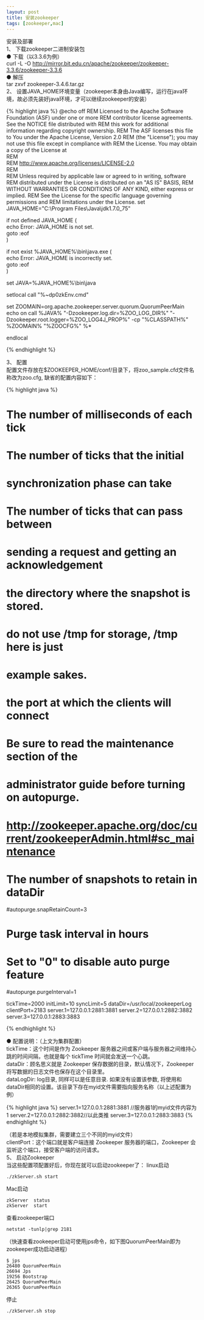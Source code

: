 ```yaml
---
layout: post
title: 安装zookeeper
tags: [zookeeper,mac]
---
```



  安装及部署  
1、 下载zookeeper二进制安装包  
  ● 下载（以3.3.6为例）  
curl -L -O http://mirror.bit.edu.cn/apache/zookeeper/zookeeper-3.3.6/zookeeper-3.3.6  
  ● 解压  
tar zxvf zookeeper-3.4.6.tar.gz    
2、 设置JAVA_HOME环境变量（zookeeper本身由Java编写，运行在java环境，故必须先装好java环境，才可以继续zookeeper的安装）  

{% highlight java %}
@echo off
REM Licensed to the Apache Software Foundation (ASF) under one or more
REM contributor license agreements.  See the NOTICE file distributed with
REM this work for additional information regarding copyright ownership.
REM The ASF licenses this file to You under the Apache License, Version 2.0
REM (the "License"); you may not use this file except in compliance with
REM the License.  You may obtain a copy of the License at  
REM  
REM     http://www.apache.org/licenses/LICENSE-2.0  
REM  
REM Unless required by applicable law or agreed to in writing, software
REM distributed under the License is distributed on an "AS IS" BASIS,
REM WITHOUT WARRANTIES OR CONDITIONS OF ANY KIND, either express or implied.
REM See the License for the specific language governing permissions and
REM limitations under the License.
set JAVA_HOME="C:\Program Files\Java\jdk1.7.0_75"

if not defined JAVA_HOME (  
  echo Error: JAVA_HOME is not set.  
  goto :eof  
)  

if not exist %JAVA_HOME%\bin\java.exe (  
  echo Error: JAVA_HOME is incorrectly set.  
  goto :eof  
)  

set JAVA=%JAVA_HOME%\bin\java

setlocal
call "%~dp0zkEnv.cmd"

set ZOOMAIN=org.apache.zookeeper.server.quorum.QuorumPeerMain
echo on
call %JAVA% "-Dzookeeper.log.dir=%ZOO_LOG_DIR%" "-Dzookeeper.root.logger=%ZOO_LOG4J_PROP%" -cp "%CLASSPATH%" %ZOOMAIN% "%ZOOCFG%" %*

endlocal

{% endhighlight %}

3、 配置  
配置文件存放在$ZOOKEEPER_HOME/conf/目录下，将zoo_sample.cfd文件名称改为zoo.cfg, 缺省的配置内容如下：

{% highlight java %}
# The number of milliseconds of each tick

# The number of ticks that the initial
# synchronization phase can take

# The number of ticks that can pass between
# sending a request and getting an acknowledgement

# the directory where the snapshot is stored.
# do not use /tmp for storage, /tmp here is just
# example sakes.

# the port at which the clients will connect

#
# Be sure to read the maintenance section of the
# administrator guide before turning on autopurge.
#
# http://zookeeper.apache.org/doc/current/zookeeperAdmin.html#sc_maintenance
#
# The number of snapshots to retain in dataDir
#autopurge.snapRetainCount=3
# Purge task interval in hours
# Set to "0" to disable auto purge feature
#autopurge.purgeInterval=1

tickTime=2000
initLimit=10
syncLimit=5
dataDir=/usr/local/zookeeperLog
clientPort=2183
server.1=127.0.0.1:2881:3881
server.2=127.0.0.1:2882:3882
server.3=127.0.0.1:2883:3883

{% endhighlight %}

● 配置说明：（上文为集群配置）  
tickTime：这个时间是作为 Zookeeper   服务器之间或客户端与服务器之间维持心跳的时间间隔，也就是每个 tickTime 时间就会发送一个心跳。  
dataDir：顾名思义就是 Zookeeper   保存数据的目录，默认情况下，Zookeeper   将写数据的日志文件也保存在这个目录里。  
dataLogDir: log目录, 同样可以是任意目录.   如果没有设置该参数, 将使用和dataDir相同的设置。该目录下存在myid文件需要指向服务名称（以上述配置为例）

{% highlight java %}
server.1=127.0.0.1:2881:3881 //服务器1的myid文件内容为1
server.2=127.0.0.1:2882:3882//以此类推
server.3=127.0.0.1:2883:3883
{% endhighlight %}

（若是本地模拟集群，需要建立三个不同的myid文件）  
clientPort：这个端口就是客户端连接 Zookeeper   服务器的端口，Zookeeper   会监听这个端口，接受客户端的访问请求。  
5、 启动Zookeeper  
当这些配置项配置好后，你现在就可以启动zookeeper了：
linux启动
```
./zkServer.sh start
```
Mac启动
```
zkServer  status
zkServer  start
```

查看zookeeper端口
```
netstat -tunlp|grep 2181
```
（快速查看zookeeper启动可使用jps命令，如下图QuorumPeerMain即为zookeeper成功启动进程）

```
$ jps
26480 QuorumPeerMain
26694 Jps
19256 Bootstrap
26425 QuorumPeerMain
26365 QuorumPeerMain
```

停止  
```
./zkServer.sh stop
```
